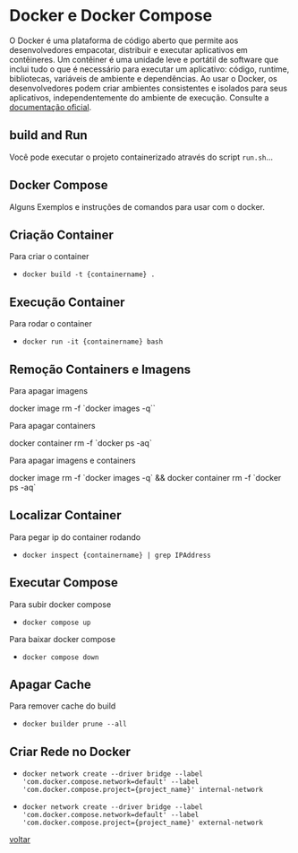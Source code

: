 
# Docker e Docker Compose

O Docker é uma plataforma de código aberto que permite aos desenvolvedores empacotar, distribuir e executar aplicativos em contêineres. Um contêiner é uma unidade leve e portátil de software que inclui tudo o que é necessário para executar um aplicativo: código, runtime, bibliotecas, variáveis de ambiente e dependências. Ao usar o Docker, os desenvolvedores podem criar ambientes consistentes e isolados para seus aplicativos, independentemente do ambiente de execução. Consulte a [documentação oficial](https://docs.docker.com/).

## build and Run

Você pode executar o projeto containerizado através do script `run.sh`...

## Docker Compose

 Alguns Exemplos e instruções de comandos para usar com o docker.

## Criação Container

Para criar o container

- `docker build -t {containername} .`


## Execução Container

Para  rodar o container

- `docker run -it {containername} bash`

## Remoção Containers e Imagens

Para  apagar imagens 

docker image rm -f  `docker images -q\``

Para apagar containers 

docker container rm -f \`docker ps -aq\`

Para apagar imagens e containers

docker image rm -f  \`docker images -q\` && docker container rm -f \`docker ps -aq\`

## Localizar Container

Para pegar ip do container rodando

- `docker inspect {containername} | grep IPAddress`

## Executar Compose

Para subir docker compose

- `docker compose up`

Para baixar docker compose

- `docker compose down`

## Apagar Cache

Para remover cache do build

- `docker builder prune --all`

## Criar Rede no Docker

- `docker network create --driver bridge --label 'com.docker.compose.network=default' --label 'com.docker.compose.project={project_name}' internal-network`

- `docker network create --driver bridge --label 'com.docker.compose.network=default' --label 'com.docker.compose.project={project_name}' external-network`

[voltar](/documentation/techDocs/README.md)
